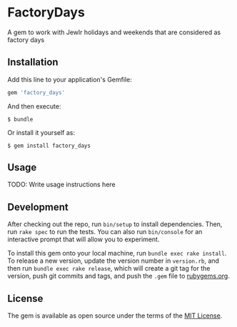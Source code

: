 # FactoryDays

A gem to work with Jewlr holidays and weekends that are considered as factory days

## Installation

Add this line to your application's Gemfile:

```ruby
gem 'factory_days'
```

And then execute:

    $ bundle

Or install it yourself as:

    $ gem install factory_days

## Usage

TODO: Write usage instructions here

## Development

After checking out the repo, run `bin/setup` to install dependencies. Then, run `rake spec` to run the tests. You can also run `bin/console` for an interactive prompt that will allow you to experiment.

To install this gem onto your local machine, run `bundle exec rake install`. To release a new version, update the version number in `version.rb`, and then run `bundle exec rake release`, which will create a git tag for the version, push git commits and tags, and push the `.gem` file to [rubygems.org](https://rubygems.org).


## License

The gem is available as open source under the terms of the [MIT License](http://opensource.org/licenses/MIT).

